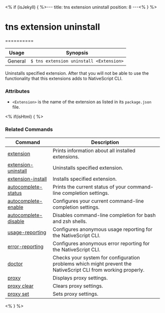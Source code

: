 <% if (isJekyll) { %>---
title: tns extension uninstall
position: 8
---<% } %>
# tns extension uninstall
==========

Usage | Synopsis
------|-------
General | `$ tns extension uninstall <Extension>`

Uninstalls specified extension. After that you will not be able to use the functionality that this extensions adds to NativeScript CLI.

### Attributes

* `<Extension>` is the name of the extension as listed in its `package.json` file.

<% if(isHtml) { %>
### Related Commands

Command | Description
----------|----------
[extension](extension.html) | Prints information about all installed extensions.
[extension-uninstall](extension-uninstall.html) | Uninstalls specified extension.
[extension-install](extension-install.html) | Installs specified extension.
[autocomplete-status](autocomplete-status.html) | Prints the current status of your command-line completion settings.
[autocomplete-enable](autocomplete-enable.html) | Configures your current command-line completion settings.
[autocomplete-disable](autocomplete-disable.html) | Disables command-line completion for bash and zsh shells.
[usage-reporting](usage-reporting.html) | Configures anonymous usage reporting for the NativeScript CLI.
[error-reporting](error-reporting.html) | Configures anonymous error reporting for the NativeScript CLI.
[doctor](doctor.html) | Checks your system for configuration problems which might prevent the NativeScript CLI from working properly.
[proxy](proxy.html) | Displays proxy settings.
[proxy clear](proxy-clear.html) | Clears proxy settings.
[proxy set](proxy-set.html) | Sets proxy settings.
<% } %>